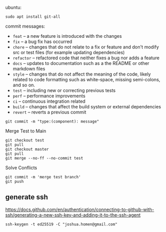 
ubuntu:

```console
sudo apt install git-all
```


commit messages:

- `feat` – a new feature is introduced with the changes
- `fix` – a bug fix has occurred
- `chore` – changes that do not relate to a fix or feature and don't modify src or test files (for example updating dependencies)
- `refactor` – refactored code that neither fixes a bug nor adds a feature
- `docs` – updates to documentation such as a the README or other markdown files
- `style` – changes that do not affect the meaning of the code, likely related to code formatting such as white-space, missing semi-colons, and so on.
- `test` – including new or correcting previous tests
- `perf` – performance improvements
- `ci` – continuous integration related
- `build` – changes that affect the build system or external dependencies
- `revert` – reverts a previous commit

```
git commit -m "type:(component): message"
```

Merge Test to Main

```
git checkout test
git pull 
git checkout master
git pull
git merge --no-ff --no-commit test
```

Solve Conflicts

```
git commit -m 'merge test branch'
git push
```

## generate ssh

https://docs.github.com/en/authentication/connecting-to-github-with-ssh/generating-a-new-ssh-key-and-adding-it-to-the-ssh-agent

```shell
ssh-keygen -t ed25519 -C "joshua.homen@gmail.com"
```